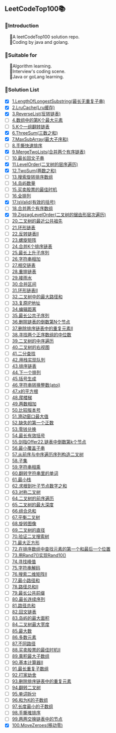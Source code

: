 ## LeetCodeTop100📚
### 📌Introduction
        🔸A leetCodeTop100 solution repo.
        
        🔸Coding by java and golang.

### 📌Suitable for
        🔸Algorithm learning.
        
        🔸Interview's coding scene.
        
        🔸Java or goLang learning.

### 📌Solution List
- [x] [1.LengthOfLongestSubstring(最长无重复子串)](https://github.com/zhangz1w3nCode/LeetCodeTop100/tree/main/SolutionList/LengthOfLongestSubstring)
- [x] [2.LruCache(Lru缓存)](https://github.com/zhangz1w3nCode/LeetCodeTop100/tree/main/SolutionList/LruCache)
- [x] [3.ReverseList(反转链表)](https://github.com/zhangz1w3nCode/LeetCodeTop100/tree/main/SolutionList/ReverseList)
- [ ] [4.数组中的第K个最大元素]()
- [ ] [5.K个一组翻转链表]()
- [x] [6.ThreeSum(三数之和)](https://github.com/zhangz1w3nCode/LeetCodeTop100/tree/main/SolutionList/ThreeSum)
- [x] [7.MaxSubArray(最大子序和)](https://github.com/zhangz1w3nCode/LeetCodeTop100/tree/main/SolutionList/MaxSubArray)
- [ ] [8.手撕快速排序]()
- [x] [9.MergeTwoLists(合并两个有序链表)](https://github.com/zhangz1w3nCode/LeetCodeTop100/tree/main/SolutionList/MergeTwoLists)
- [ ] [10.最长回文子串]()
- [x] [11.LevelOrder(二叉树的层序遍历)](https://github.com/zhangz1w3nCode/LeetCodeTop100/tree/main/SolutionList/LevelOrder)
- [x] [12.TwoSum(两数之和)](https://github.com/zhangz1w3nCode/LeetCodeTop100/tree/main/SolutionList/TwoSum)
- [ ] [13.搜索旋转排序数组]()
- [ ] [14.岛屿数量]()
- [ ] [15.买卖股票的最佳时机]()
- [ ] [16.全排列]()
- [x] [17.IsValid(有效的括号)](https://github.com/zhangz1w3nCode/LeetCodeTop100/tree/main/SolutionList/IsValid)
- [ ] [18.合并两个有序数组]()
- [x] [19.ZigzagLevelOrder(二叉树的锯齿形层次遍历)](https://github.com/zhangz1w3nCode/LeetCodeTop100/tree/main/SolutionList/ZigzagLevelOrder)
- [ ] [20.二叉树的最近公共祖先]()
- [ ] [21.环形链表]()
- [ ] [22.反转链表II]()
- [ ] [23.螺旋矩阵]()
- [ ] [24.合并K个排序链表]()
- [ ] [25.最长上升子序列]()
- [ ] [26.字符串相加]()
- [ ] [27.相交链表]()
- [ ] [28.重排链表]()
- [ ] [29.接雨水]()
- [ ] [30.合并区间]()
- [ ] [31.环形链表II]()
- [ ] [32.二叉树中的最大路径和]()
- [ ] [33.复原IP地址]()
- [ ] [34.编辑距离]()
- [ ] [35.最长公共子序列]()
- [ ] [36.删除链表的倒数第N个节点]()
- [ ] [37.删除排序链表中的重复元素II]()
- [ ] [38.寻找两个正序数组的中位数]()
- [ ] [39.二叉树的中序遍历]()
- [ ] [40.二叉树的右视图]()
- [ ] [41.二分查找]()
- [ ] [42.用栈实现队列]()
- [ ] [43.排序链表]()
- [ ] [44.下一个排列]()
- [ ] [45.括号生成]()
- [ ] [46.字符串转换整数(atoi)]()
- [ ] [47.x的平方根]()
- [ ] [48.爬楼梯]()
- [ ] [49.两数相加]()
- [ ] [50.比较版本号]()
- [ ] [51.滑动窗口最大值]()
- [ ] [52.缺失的第一个正数]()
- [ ] [53.零钱兑换]()
- [ ] [54.最长有效括号]()
- [ ] [55.剑指Offer22.链表中倒数第k个节点]()
- [ ] [56.最小覆盖子串]()
- [ ] [57.从前序与中序遍历序列构造二叉树]()
- [ ] [58.子集]()
- [ ] [59.字符串相乘]()
- [ ] [60.翻转字符串里的单词]()
- [ ] [61.最小栈]()
- [ ] [62.求根到叶子节点数字之和]()
- [ ] [63.对称二叉树]()
- [ ] [64.二叉树的前序遍历]()
- [ ] [65.二叉树的最大深度]()
- [ ] [66.组合总和]()
- [ ] [67.平衡二叉树]()
- [ ] [68.旋转图像]()
- [ ] [69.二叉树的直径]()
- [ ] [70.验证二叉搜索树]()
- [ ] [71.最大正方形]()
- [ ] [72.在排序数组中查找元素的第一个和最后一个位置]()
- [ ] [73.用Rand7()实现Rand10()]()
- [ ] [74.寻找峰值]()
- [ ] [75.字符串解码]()
- [ ] [76.搜索二维矩阵II]()
- [ ] [77.最小路径和]()
- [ ] [78.路径总和II]()
- [ ] [79.最长公共前缀]()
- [ ] [80.最长连续序列]()
- [ ] [81.路径总和]()
- [ ] [82.回文链表]()
- [ ] [83.岛屿的最大面积]()
- [ ] [84.二叉树最大宽度]()
- [ ] [85.最大数]()
- [ ] [86.多数元素]()
- [ ] [87.不同路径]()
- [ ] [88.买卖股票的最佳时机II]()
- [ ] [89.乘积最大子数组]()
- [ ] [90.基本计算器II]()
- [ ] [91.最长重复子数组]()
- [ ] [92.打家劫舍]()
- [ ] [93.删除排序链表中的重复元素]()
- [ ] [94.翻转二叉树]()
- [ ] [95.单词拆分]()
- [ ] [96.和为K的子数组]()
- [ ] [97.长度最小的子数组]()
- [ ] [98.手撕堆排序]()
- [ ] [99.两两交换链表中的节点]()
- [x] [100.MoveZeroes(移动零)](https://github.com/zhangz1w3nCode/LeetCodeTop100/tree/main/SolutionList/MoveZeroes)
